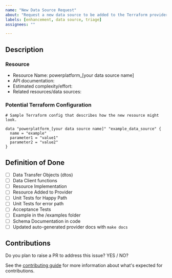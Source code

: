 ```yaml
---
name: "New Data Source Request"
about: "Request a new data source to be added to the Terraform provider."
labels: [enhancement, data source, triage]
assignees: ""

---
```


## Description

<!-- Short description here describing the new data source that you're requesting.  Include a use case for why users need this data source. -->

### Resource

- Resource Name: powerplatform_[your data source name]
- API documentation: <!-- links to API documentation (if public).  What APIs are needed for read/list data? -->
- Estimated complexity/effort: <!--  (e.g., easy, moderate, hard) -->
- Related resources/data sources: <!-- are there any existing or potential data sources that are related to this one -->

### Potential Terraform Configuration

```hcl
# Sample Terraform config that describes how the new resource might look.

data "powerplatform_[your data source name]" "example_data_source" {
  name = "example"
  parameter1 = "value1"
  parameter2 = "value2"
}

```

## Definition of Done

- [ ] Data Transfer Objects (dtos)
- [ ] Data Client functions
- [ ] Resource Implementation
- [ ] Resource Added to Provider
- [ ] Unit Tests for Happy Path
- [ ] Unit Tests for error path
- [ ] Acceptance Tests
- [ ] Example in the /examples folder
- [ ] Schema Documentation in code
- [ ] Updated auto-generated provider docs with `make docs`

## Contributions

Do you plan to raise a PR to address this issue? YES / NO?

See the [contributing guide](/CONTRIBUTING.md?) for more information about what's expected for contributions.
